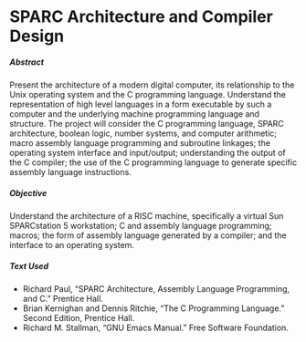 # SPARC Architecture and Compiler Design

##### Abstract
Present the architecture of a modern digital computer, its relationship to the Unix operating system and the C programming language. Understand the representation of high level languages in a form executable by such a computer and the underlying machine programming language and structure. The project will consider the C programming language, SPARC architecture, boolean logic, number systems, and computer arithmetic; macro assembly language programming and subroutine linkages; the operating system interface and input/output; understanding the output of the C compiler; the use of the C programming language to generate specific assembly language instructions.

##### Objective
Understand the architecture of a RISC machine, specifically a virtual Sun SPARCstation 5 workstation; C and assembly language programming; macros; the form of assembly language generated by a compiler; and the interface to an operating system.

##### Text Used
* Richard Paul, “SPARC Architecture, Assembly Language Programming, and C.” Prentice Hall.
* Brian Kernighan and Dennis Ritchie, “The C Programming Language.” Second Edition, Prentice Hall.
* Richard M. Stallman, “GNU Emacs Manual.” Free Software Foundation.

